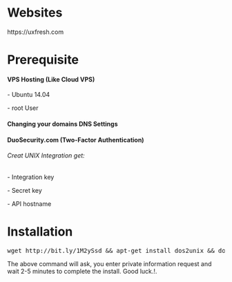 <h1>Websites</h1>
https://uxfresh.com
<h1>Prerequisite</h1>
<h4>VPS Hosting (Like Cloud VPS)</h4>
<p> - Ubuntu 14.04</p>
<p> - root User</p>
<h4>Changing your domains DNS Settings</h4>
<h4>DuoSecurity.com (Two-Factor Authentication)<h4>
<h6>Creat UNIX Integration get:</h6>
<p>- Integration key</p>
<p>- Secret key</p>
<p>- API hostname</p>
<h1>Installation</h1>

<pre>wget http://bit.ly/1M2ySsd &amp;&amp; apt-get install dos2unix &amp;&amp; dos2unix wp.sh &amp;&amp; chmod +x wp.sh &amp;&amp; ./wp.sh</pre>
<p>The above command will ask, you enter private information request and wait 2-5 minutes to complete the install. Good luck.!.</p>
